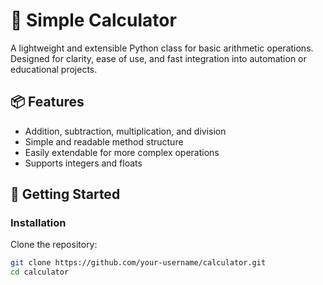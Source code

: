 # 🧮 Simple Calculator

A lightweight and extensible Python class for basic arithmetic operations. Designed for clarity, ease of use, and fast integration into automation or educational projects.

## 📦 Features

- Addition, subtraction, multiplication, and division
- Simple and readable method structure
- Easily extendable for more complex operations
- Supports integers and floats

## 🚀 Getting Started

### Installation

Clone the repository:

```bash
git clone https://github.com/your-username/calculator.git
cd calculator

